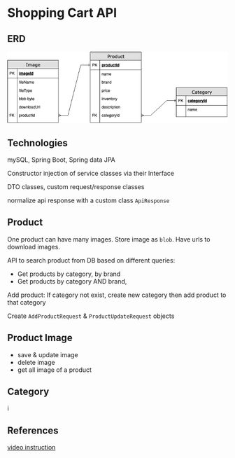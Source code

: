 # Shopping Cart API

## ERD

![ERD Diagram](/screenshots/shopping-cart-erd.drawio.png "ERD Diagram")

## Technologies

mySQL, Spring Boot, Spring data JPA

Constructor injection of service classes via their Interface

DTO classes, custom request/response classes

normalize api response with a custom class `ApiResponse`

## Product

One product can have many images. Store image as `blob`. Have urls to download images.

API to search product from DB based on different queries:

- Get products by category, by brand
- Get products by category AND brand, 

Add product: If category not exist, create new category then add product to that category

Create `AddProductRequest` & `ProductUpdateRequest` objects

## Product Image

- save & update image
- delete image
- get all image of a product

## Category

i

## References

[video instruction](https://www.youtube.com/watch?v=oGhc5Z-WJSw)
